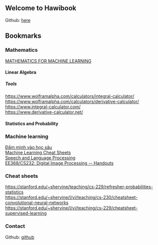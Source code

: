 ## Welcome to Hawibook

Github: [here](https://github.com/yennth/yennth.github.io)

## Bookmarks

### Mathematics

[MATHEMATICS FOR MACHINE LEARNING](https://mml-book.github.io/book/mml-book.pdf)

#### Linear Algebra

##### Tools
https://www.wolframalpha.com/calculators/integral-calculator/ \
https://www.wolframalpha.com/calculators/derivative-calculator/ \
https://www.integral-calculator.com/ \
https://www.derivative-calculator.net/

#### Statistics and Probability

### Machine learning
[Đắm mình vào học sâu](https://d2l.aivivn.com) \
[Machine Learning Cheat Sheets](https://sites.google.com/view/datascience-cheat-sheets) \
[Speech and Language Processing](https://web.stanford.edu/~jurafsky/slp3/) \
[EE368/CS232: Digital Image Processing -- Handouts](https://web.stanford.edu/class/ee368/handouts.html) 

### Cheat sheets
https://stanford.edu/~shervine/teaching/cs-229/refresher-probabilities-statistics \
https://stanford.edu/~shervine/l/vi/teaching/cs-230/cheatsheet-convolutional-neural-networks \
https://stanford.edu/~shervine/l/vi/teaching/cs-229/cheatsheet-supervised-learning


### Contact

Github: [github](https://github.com/yennth/)
